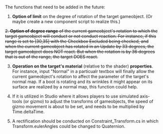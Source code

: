 The functions that need to be added in the future:

1. **Option of limit** on the degree of rotation of the target gameobject. (Or maybe create a new component script to realize this.)
   
~~2. **Option of degree range** of the current gameobject's rotation to which the target gameobject will conduct or not conduct reaction. For instance, if this range is set to [30,35] with the Checkbox Excluded being checked, and when the current gameobject has rotated in an Update by 33 degrees, the target gameobject does NOT react. But when the rotation is by 36 degrees that is out of the range, the target DOES react.~~
  
3. **Operation on the target's material** (relative to the shader) **properties**. For instance, input "Normal" in a particualr textbox will finally allow the current gameobject's rotation to affect the parameter of the target's normal map. If a boot is rotating and its wrinkles it might appear on its surface are realized by a normal map, this function could help.

4. If it is utilized in Studio where it allows players to use simulated axis-tools (or gizmo) to adjust the transforms of gameobjects, the speed of gizmo movement is about to be set, and needs to be multiplied by Time.deltaTime.

5. A rectification should be conducted on Constraint_Transform.cs in which Transform.eulerAngles could be changed to Quaternion.
